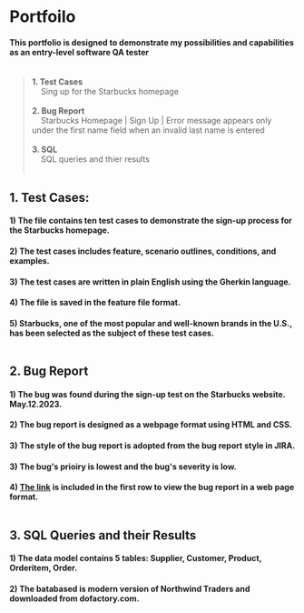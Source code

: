 # Portfoilo 

 #### This portfolio is designed to demonstrate my possibilities and capabilities as an entry-level software QA tester <br><br>
>  **1. Test Cases<br>**
>  &nbsp;&nbsp; &nbsp;Sing up for the Starbucks homepage <br><br>
>  **2. Bug Report <br>**
>  &nbsp;&nbsp; &nbsp;Starbucks Homepage | Sign Up | Error message appears only under the first name field when an invalid last name is entered <br><br>
>  **3. SQL <br>**
>  &nbsp;&nbsp; &nbsp;SQL queries and thier results <br><br>

## 1. Test Cases: 

#### 1) The file contains ten test cases to demonstrate the sign-up process for the Starbucks homepage.
#### 2) The test cases includes feature, scenario outlines, conditions, and examples. 
#### 3) The test cases are written in plain English using the Gherkin language.
#### 4) The file is saved in the feature file format.
#### 5) Starbucks, one of the most popular and well-known brands in the U.S., has been selected as the subject of these test cases. <br><br>


## 2. Bug Report
 
 #### 1) The bug was found during the sign-up test on the Starbucks website. May.12.2023.
 #### 2) The bug report is designed as a webpage format using HTML and CSS.
 #### 3) The style of the bug report is adopted from the bug report style in JIRA.
 #### 3) The bug's prioiry is lowest and the bug's severity is low. 
 #### 4) [The link](https://yuhwauniverse.github.io/webhostingpage/) is included in the first row to view the bug report in a web page format. <br><br> 

## 3. SQL Queries and their Results 
 
 #### 1) The data model contains 5 tables: Supplier, Customer, Product, Orderitem, Order.
 #### 2) The batabased is modern version of Northwind Traders and downloaded from dofactory.com.

